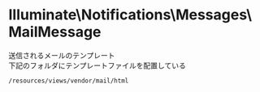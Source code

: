 # Illuminate\Notifications\Messages\MailMessage
送信されるメールのテンプレート  
下記のフォルダにテンプレートファイルを配置している
```text
/resources/views/vendor/mail/html
```

